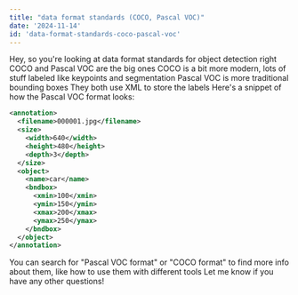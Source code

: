 ```yaml
---
title: "data format standards (COCO, Pascal VOC)"
date: '2024-11-14'
id: 'data-format-standards-coco-pascal-voc'
---
```


Hey, so you're looking at data format standards for object detection right  COCO and Pascal VOC are the big ones  COCO is a bit more modern,  lots of stuff labeled like keypoints and segmentation  Pascal VOC is more traditional bounding boxes  They both use XML to store the labels  Here's a snippet of how the Pascal VOC format looks:

```xml
<annotation>
  <filename>000001.jpg</filename>
  <size>
    <width>640</width>
    <height>480</height>
    <depth>3</depth>
  </size>
  <object>
    <name>car</name>
    <bndbox>
      <xmin>100</xmin>
      <ymin>150</ymin>
      <xmax>200</xmax>
      <ymax>250</ymax>
    </bndbox>
  </object>
</annotation>
```

You can search for "Pascal VOC format" or "COCO format" to find more info about them, like how to use them with different tools  Let me know if you have any other questions!
